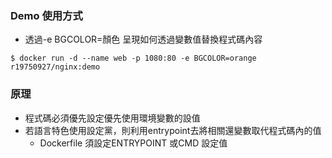 ### Demo 使用方式
- 透過-e BGCOLOR=顏色 呈現如何透過變數值替換程式碼內容
```
$ docker run -d --name web -p 1080:80 -e BGCOLOR=orange r19750927/nginx:demo
```


### 原理
- 程式碼必須優先設定優先使用環境變數的設值 
- 若語言特色使用設定黨，則利用entrypoint去將相關還變數取代程式碼內的值
  - Dockerfile 須設定ENTRYPOINT 或CMD 設定值




